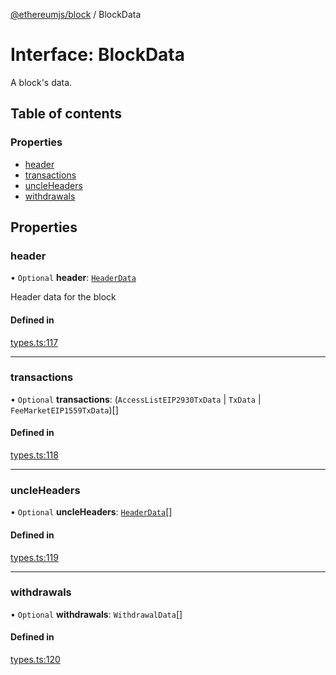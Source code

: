 [@ethereumjs/block](../README.md) / BlockData

# Interface: BlockData

A block's data.

## Table of contents

### Properties

- [header](BlockData.md#header)
- [transactions](BlockData.md#transactions)
- [uncleHeaders](BlockData.md#uncleheaders)
- [withdrawals](BlockData.md#withdrawals)

## Properties

### header

• `Optional` **header**: [`HeaderData`](HeaderData.md)

Header data for the block

#### Defined in

[types.ts:117](https://github.com/ethereumjs/ethereumjs-monorepo/blob/master/packages/block/src/types.ts#L117)

___

### transactions

• `Optional` **transactions**: (`AccessListEIP2930TxData` \| `TxData` \| `FeeMarketEIP1559TxData`)[]

#### Defined in

[types.ts:118](https://github.com/ethereumjs/ethereumjs-monorepo/blob/master/packages/block/src/types.ts#L118)

___

### uncleHeaders

• `Optional` **uncleHeaders**: [`HeaderData`](HeaderData.md)[]

#### Defined in

[types.ts:119](https://github.com/ethereumjs/ethereumjs-monorepo/blob/master/packages/block/src/types.ts#L119)

___

### withdrawals

• `Optional` **withdrawals**: `WithdrawalData`[]

#### Defined in

[types.ts:120](https://github.com/ethereumjs/ethereumjs-monorepo/blob/master/packages/block/src/types.ts#L120)
